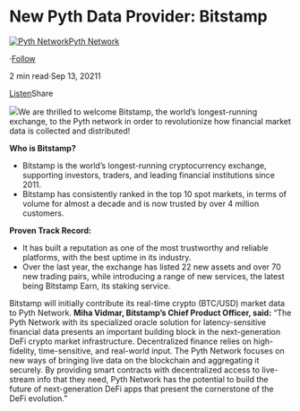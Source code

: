 New Pyth Data Provider: Bitstamp
================================

[![Pyth Network](https://miro.medium.com/v2/resize:fill:88:88/1*rdK3rHcWpkge6BRQRIwBjA.jpeg)](/?source=post_page-----7c1495fd6957--------------------------------)[Pyth Network](/?source=post_page-----7c1495fd6957--------------------------------)

·[Follow](https://medium.com/m/signin?actionUrl=https%3A%2F%2Fmedium.com%2F_%2Fsubscribe%2Fuser%2Ff55fccc0ad62&operation=register&redirect=https%3A%2F%2Fpythnetwork.medium.com%2Fnew-pyth-data-provider-bitstamp-7c1495fd6957&user=Pyth+Network&userId=f55fccc0ad62&source=post_page-f55fccc0ad62----7c1495fd6957---------------------post_header-----------)

2 min read·Sep 13, 20211

[Listen](https://medium.com/m/signin?actionUrl=https%3A%2F%2Fmedium.com%2Fplans%3Fdimension%3Dpost_audio_button%26postId%3D7c1495fd6957&operation=register&redirect=https%3A%2F%2Fpythnetwork.medium.com%2Fnew-pyth-data-provider-bitstamp-7c1495fd6957&source=-----7c1495fd6957---------------------post_audio_button-----------)Share

![](https://miro.medium.com/v2/resize:fit:1400/1*1c05wk3Mzk-yaXhjmvebMA.png)We are thrilled to welcome Bitstamp, the world’s longest-running exchange, to the Pyth network in order to revolutionize how financial market data is collected and distributed!

**Who is Bitstamp?**

* Bitstamp is the world’s longest-running cryptocurrency exchange, supporting investors, traders, and leading financial institutions since 2011.
* Bitstamp has consistently ranked in the top 10 spot markets, in terms of volume for almost a decade and is now trusted by over 4 million customers.

**Proven Track Record:**

* It has built a reputation as one of the most trustworthy and reliable platforms, with the best uptime in its industry.
* Over the last year, the exchange has listed 22 new assets and over 70 new trading pairs, while introducing a range of new services, the latest being Bitstamp Earn, its staking service.

Bitstamp will initially contribute its real-time crypto (BTC/USD) market data to Pyth Network. **Miha Vidmar, Bitstamp’s Chief Product Officer, said:** “The Pyth Network with its specialized oracle solution for latency-sensitive financial data presents an important building block in the next-generation DeFi crypto market infrastructure. Decentralized finance relies on high-fidelity, time-sensitive, and real-world input. The Pyth Network focuses on new ways of bringing live data on the blockchain and aggregating it securely. By providing smart contracts with decentralized access to live-stream info that they need, Pyth Network has the potential to build the future of next-generation DeFi apps that present the cornerstone of the DeFi evolution.”


